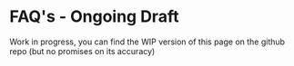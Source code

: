 

# FAQ's - Ongoing Draft


Work in progress, you can find the WIP version of this page on the github repo (but no promises on its accuracy)